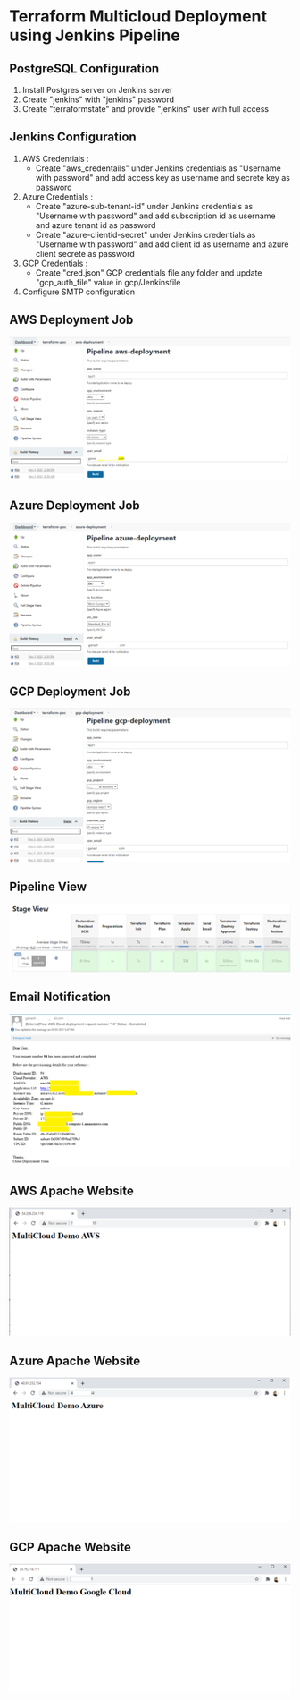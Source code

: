 # Terraform Multicloud Deployment using Jenkins Pipeline

## PostgreSQL Configuration
1. Install Postgres server on Jenkins server
2. Create "jenkins" with "jenkins" password
3. Create "terraformstate" and provide "jenkins" user with full access

## Jenkins Configuration
1. AWS Credentials : </br>
   - Create "aws_credentails" under Jenkins credentials as "Username with password" and add access key as username and secrete key as password
2. Azure Credentials : </br>
   - Create "azure-sub-tenant-id" under Jenkins credentials as "Username with password" and add subscription id as username and azure tenant id as password
   - Create "azure-clientid-secret" under Jenkins credentials as "Username with password" and add client id as username and azure client secrete as password
3. GCP Credentials : </br>
   - Create "cred.json" GCP credentials file any folder and update "gcp_auth_file" value in gcp/Jenkinsfile
4. Configure SMTP configuration

## AWS Deployment Job
![Jenkins](/images/aws.png)

## Azure Deployment Job
![Jenkins](/images/azure.png)

## GCP Deployment Job
![Jenkins](/images/gcp.png)

## Pipeline View
![Jenkins](/images/jenkins.PNG)

## Email Notification
![Jenkins](/images/email.png)

## AWS Apache Website
![Jenkins](/images/aws-web.png) 

## Azure Apache Website
![Jenkins](/images/azure-web.png)

## GCP Apache Website
![Jenkins](/images/gcp-web.png)
